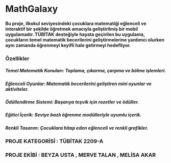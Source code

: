 # MathGalaxy
#### Bu proje, ilkokul seviyesindeki çocuklara matematiği eğlenceli ve interaktif bir şekilde öğretmek amacıyla geliştirilmiş bir mobil uygulamadır. TÜBİTAK desteğiyle hayata geçirilen bu uygulama, çocukların temel matematik becerilerini geliştirmelerine yardımcı olurken aynı zamanda öğrenmeyi keyifli hale getirmeyi hedefliyor.

### Özellikler
##### Temel Matematik Konuları: Toplama, çıkarma, çarpma ve bölme işlemleri.
##### Eğlenceli Oyunlar: Matematik becerilerini geliştiren mini oyunlar ve aktiviteler.
##### Ödüllendirme Sistemi: Başarıya teşvik için rozetler ve ödüller.
##### Eğitici İçerik: Seviye bazlı öğrenme modülleriyle uyumlu içerik.
##### Renkli Tasarım: Çocuklara hitap eden eğlenceli ve renkli grafikler.

### PROJE KATEGORİSİ : TÜBİTAK 2209-A
### PROJE EKİBİ : BEYZA USTA , MERVE TALAN , MELİSA AKAR


